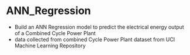 # ANN_Regression
- Build an ANN Regression model to predict the electrical energy output of a Combined Cycle Power Plant
- data collected from combined Cycle Power Plant dataset from UCI Machine Learning Repository
